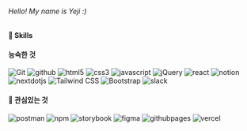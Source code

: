 <!--
**s2yeji/s2yeji** is a ✨ _special_ ✨ repository because its `README.md` (this file) appears on your GitHub profile.

Here are some ideas to get you started:

- 🔭 I’m currently working on ...
- 🌱 I’m currently learning ...
- 👯 I’m looking to collaborate on ...
- 🤔 I’m looking for help with ...
- 💬 Ask me about ...
- 📫 How to reach me: ...
- 😄 Pronouns: ...
- ⚡ Fun fact: ...
-->

<!-- Header -->
<!-- 짧은 인사말 혹은 소개 -->
###### Hello! My name is Yeji :)
<!-- 
안녕하세요 프론트엔드 개발자 설예지입니다.
- 개발자이자 디자인과 기획에도 관심이 많습니다.
- 유아이유엑스 개선을 통한 사용자 겅혐의 만족도 높이는 것이 목표입니다.
- 디자인 시스템과 티디디 등을 통해 효율적이고 안정적인 개발을 지향합니다.
-->

<!-- Body -->
<!-- badge -->
<!-- 
https://simpleicons.org/ 
![로고명](https://img.shields.io/badge/로고명-222222.svg?&style=for-the-badge&logo=로고명&logoColor=로고색상이름)
-->
<!-- ![git](https://img.shields.io/badge/git-222222.svg?&style=for-the-badge&logo=git&logoColor=F05032)
![github](https://img.shields.io/badge/github-222222.svg?&style=for-the-badge&logo=github&logoColor=ffffff)
![notion](https://img.shields.io/badge/notion-222222.svg?&style=for-the-badge&logo=notion&logoColor=로고색상이름)
![html5](https://img.shields.io/badge/html5-222222.svg?&style=for-the-badge&logo=html5&logoColor=e34f26)
![css3](https://img.shields.io/badge/css3-222222.svg?&style=for-the-badge&logo=css3&logoColor=1572B6)
![javascript](https://img.shields.io/badge/javascript-222222.svg?&style=for-the-badge&logo=javascript&logoColor=F7DF1E)
![jquery](https://img.shields.io/badge/jquery-222222.svg?&style=for-the-badge&logo=jquery&logoColor=0769AD)
![adobephotoshop](https://img.shields.io/badge/photoshop-222222.svg?&style=for-the-badge&logo=adobephotoshop&logoColor=로고색상이름) -->
#### 🦾 Skills
#### 능숙한 것
<!-- 
과정 상에서 배운 것, 포트폴리오에 포함된 것
-->
![Git](https://img.shields.io/badge/git-F05032.svg?&style=for-the-badge&logo=git&logoColor=white)
![github](https://img.shields.io/badge/github-181717.svg?&style=for-the-badge&logo=github&logoColor=white)
![html5](https://img.shields.io/badge/html5-E34F26.svg?&style=for-the-badge&logo=html5&logoColor=white)
![css3](https://img.shields.io/badge/css3-1572B6.svg?&style=for-the-badge&logo=css3&logoColor=white)
![javascript](https://img.shields.io/badge/javascript-F7DF1E.svg?&style=for-the-badge&logo=javascript&logoColor=white)
![jQuery](https://img.shields.io/badge/jquery-0769AD.svg?&style=for-the-badge&logo=jquery&logoColor=white)
![react](https://img.shields.io/badge/react-61DAFB.svg?&style=for-the-badge&logo=react&logoColor=white)
![notion](https://img.shields.io/badge/notion-000000.svg?&style=for-the-badge&logo=notion&logoColor=white)
![nextdotjs](https://img.shields.io/badge/nextdotjs-000000.svg?&style=for-the-badge&logo=nextdotjs&logoColor=white)
![Tailwind CSS](https://img.shields.io/badge/tailwindcss-06B6D4.svg?&style=for-the-badge&logo=tailwindcss&logoColor=white)
![Bootstrap](https://img.shields.io/badge/bootstrap-7952B3.svg?&style=for-the-badge&logo=bootstrap&logoColor=white)
![slack](https://img.shields.io/badge/slack-4A154B.svg?&style=for-the-badge&logo=slack&logoColor=white) 
#### 💙 관심있는 것
<!-- 
개념질문이나 어려운 질문이 들어오면 대답하기 어려운 거나,
아직 배우고 있는 것,
혹은 배우고 싶은 것
-->
![postman](https://img.shields.io/badge/postman-FF6C37.svg?&style=for-the-badge&logo=postman&logoColor=white)
![npm](https://img.shields.io/badge/npm-CB3837.svg?&style=for-the-badge&logo=npm&logoColor=white)
![storybook](https://img.shields.io/badge/storybook-FF4785.svg?&style=for-the-badge&logo=storybook&logoColor=white)
![figma](https://img.shields.io/badge/figma-F24E1E.svg?&style=for-the-badge&logo=figma&logoColor=white) 
![githubpages](https://img.shields.io/badge/githubpages-222222.svg?&style=for-the-badge&logo=githubpages&logoColor=white)
![vercel](https://img.shields.io/badge/vercel-000000.svg?&style=for-the-badge&logo=vercel&logoColor=white) 

<!-- #### 📂 포트폴리오
|프로젝트명|맡은 역할|GitHub 주소|스크린샷|
|-|-|-|-|
|제일 잘한 거(파이널 프로젝트 정도)|프론트엔드|gitHub 주소|스크린샷| 
|새로운 기술 반영된 거|프론트엔드|gitHub 주소|스크린샷|
|무난한 사이드 프로젝트<br>(여행, 맛집, 쇼핑몰, 블로그, ...)|프론트엔드|gitHub 주소|스크린샷| -->
